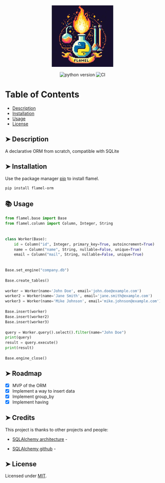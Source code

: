 <p align="center">
   <img src="logo/logo_flamel.jpeg" alt="Flamel Logo" width="200"/>
</p>

<p align="center">
    <a src="https://pypi.org/project/flamel-orm">
        <img alt="python version" src="https://img.shields.io/pypi/pyversions/flamel-orm.svg" />
    </a>
    <img alt="CI" src="https://github.com/fernando24164/flamel/actions/workflows/python-test.yml/badge.svg">
</p>

# Table of Contents

* [Description](#description)
* [Installation](#installation)
* [Usage](#usage)
* [License](#license)


## ➤ Description

A declarative ORM from scratch, compatible with SQLite

## ➤ Installation

Use the package manager [pip](https://pip.pypa.io/en/stable/) to install flamel.

```bash
pip install flamel-orm
```

## 📚 Usage

```python
from flamel.base import Base
from flamel.column import Column, Integer, String


class Worker(Base):
    id = Column("id", Integer, primary_key=True, autoincrement=True)
    name = Column("name", String, nullable=False, unique=True)
    email = Column("mail", String, nullable=False, unique=True)


Base.set_engine("company.db")

Base.create_tables()

worker = Worker(name='John Doe', email='john.doe@example.com')
worker2 = Worker(name='Jane Smith', email='jane.smith@example.com')
worker3 = Worker(name='Mike Johnson', email='mike.johnson@example.com')

Base.insert(worker)
Base.insert(worker2)
Base.insert(worker3)

query = Worker.query().select().filter(name="John Doe")
print(query)
result = query.execute()
print(result)

Base.engine_close()
```

## ➤ Roadmap

- [x] MVP of the ORM
- [x] Implement a way to insert data
- [x] Implement group_by
- [x] Implement having

## ➤ Credits

This project is thanks to other projects and people:

- [SQLAlchemy architecture](https://aosabook.org/en/v2/sqlalchemy.html) -

- [SQLAlchemy github](https://github.com/sqlalchemy/sqlalchemy) -

## ➤ License

Licensed under [MIT](https://opensource.org/licenses/MIT).
